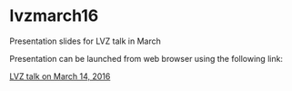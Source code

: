 # lvzmarch16
Presentation slides for LVZ talk in March

Presentation can be launched from web browser using the following link:

[LVZ talk on March 14, 2016](http://asmmhossain.github.io/lvzmarch16) 
